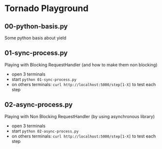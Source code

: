 Tornado Playground
==================

00-python-basis.py
------------------

Some python basis about yield

01-sync-process.py
------------------

Playing with Blocking RequestHandler (and how to make them non blocking)

 - open 3 terminals
 - start ``python 01-sync-process.py``
 - on others terminals: ``curl http://localhost:5000/step[1-X]`` to test each step

02-async-process.py
-------------------

Playing with Non Blocking RequestHandler (by using asynchronous library)

 - open 3 terminals
 - start ``python 02-async-process.py``
 - on others terminals: ``curl http://localhost:5000/step[1-X]`` to test each step
